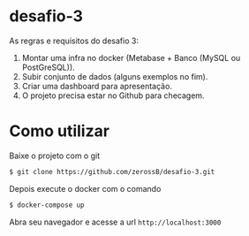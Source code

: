 # desafio-3
As regras e requisitos do desafio 3:
1. Montar uma infra no docker (Metabase + Banco (MySQL ou PostGreSQL)).
2. Subir conjunto de dados (alguns exemplos no fim).
3. Criar uma dashboard para apresentação.
4. O projeto precisa estar no Github para checagem.

# Como utilizar
Baixe o projeto com o git 
```bash
$ git clone https://github.com/zerossB/desafio-3.git
```

Depois execute o docker com o comando
```bash
$ docker-compose up
```

Abra seu navegador e acesse a url `http://localhost:3000`
